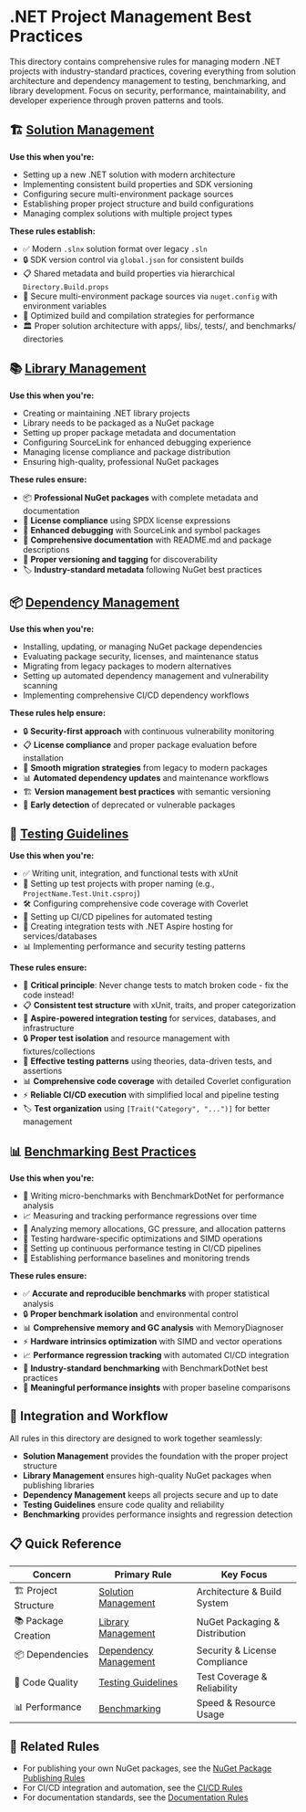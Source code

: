 # .NET Project Management Best Practices

This directory contains comprehensive rules for managing modern .NET projects with industry-standard practices, covering everything from solution architecture and dependency management to testing, benchmarking, and library development. Focus on security, performance, maintainability, and developer experience through proven patterns and tools.

## 🏗️ [Solution Management](dotnet-solution.mdc)

**Use this when you're:**
- Setting up a new .NET solution with modern architecture
- Implementing consistent build properties and SDK versioning
- Configuring secure multi-environment package sources
- Establishing proper project structure and build configurations
- Managing complex solutions with multiple project types

**These rules establish:**
- ✅ Modern `.slnx` solution format over legacy `.sln`
- 🔒 SDK version control via `global.json` for consistent builds
- 📋 Shared metadata and build properties via hierarchical `Directory.Build.props`
- 🔐 Secure multi-environment package sources via `nuget.config` with environment variables
- 🚀 Optimized build and compilation strategies for performance
- 🏛️ Proper solution architecture with apps/, libs/, tests/, and benchmarks/ directories

## 📚 [Library Management](dotnet-library.mdc)

**Use this when you're:**
- Creating or maintaining .NET library projects
- Library needs to be packaged as a NuGet package
- Setting up proper package metadata and documentation
- Configuring SourceLink for enhanced debugging experience
- Managing license compliance and package distribution
- Ensuring high-quality, professional NuGet packages

**These rules ensure:**
- 📦 **Professional NuGet packages** with complete metadata and documentation
- 🔐 **License compliance** using SPDX license expressions
- 🐛 **Enhanced debugging** with SourceLink and symbol packages
- 📖 **Comprehensive documentation** with README.md and package descriptions
- 🎯 **Proper versioning and tagging** for discoverability
- 🏷️ **Industry-standard metadata** following NuGet best practices

## 📦 [Dependency Management](dotnet-dependency-management.mdc)

**Use this when you're:**
- Installing, updating, or managing NuGet package dependencies
- Evaluating package security, licenses, and maintenance status
- Migrating from legacy packages to modern alternatives
- Setting up automated dependency management and vulnerability scanning
- Implementing comprehensive CI/CD dependency workflows

**These rules help ensure:**
- 🔒 **Security-first approach** with continuous vulnerability monitoring
- 📋 **License compliance** and proper package evaluation before installation
- 🔄 **Smooth migration strategies** from legacy to modern packages
- 📊 **Automated dependency updates** and maintenance workflows
- 🏗️ **Version management best practices** with semantic versioning
- 🚨 **Early detection** of deprecated or vulnerable packages

## 🧪 [Testing Guidelines](dotnet-testing.mdc)

**Use this when you're:**
- ✅ Writing unit, integration, and functional tests with xUnit
- 🔄 Setting up test projects with proper naming (e.g., `ProjectName.Test.Unit.csproj`)
- 🛠️ Configuring comprehensive code coverage with Coverlet
- 🚀 Setting up CI/CD pipelines for automated testing
- 🐳 Creating integration tests with .NET Aspire hosting for services/databases
- 📊 Implementing performance and security testing patterns

**These rules ensure:**
- 🚨 **Critical principle**: Never change tests to match broken code - fix the code instead!
- 📋 **Consistent test structure** with xUnit, traits, and proper categorization
- 🐳 **Aspire-powered integration testing** for services, databases, and infrastructure
- 🔒 **Proper test isolation** and resource management with fixtures/collections
- 🎯 **Effective testing patterns** using theories, data-driven tests, and assertions
- 📊 **Comprehensive code coverage** with detailed Coverlet configuration
- ⚡ **Reliable CI/CD execution** with simplified local and pipeline testing
- 🏷️ **Test organization** using `[Trait("Category", "...")]` for better management

## 📊 [Benchmarking Best Practices](dotnet-benchmarking.mdc)

**Use this when you're:**
- 🔬 Writing micro-benchmarks with BenchmarkDotNet for performance analysis
- 📈 Measuring and tracking performance regressions over time
- 🧮 Analyzing memory allocations, GC pressure, and allocation patterns
- 💪 Testing hardware-specific optimizations and SIMD operations
- 🔄 Setting up continuous performance testing in CI/CD pipelines
- 📏 Establishing performance baselines and monitoring trends

**These rules ensure:**
- ✅ **Accurate and reproducible benchmarks** with proper statistical analysis
- 🔒 **Proper benchmark isolation** and environmental control
- 📊 **Comprehensive memory and GC analysis** with MemoryDiagnoser
- ⚡ **Hardware intrinsics optimization** with SIMD and vector operations
- 📈 **Performance regression tracking** with automated CI/CD integration
- 🚀 **Industry-standard benchmarking** with BenchmarkDotNet best practices
- 🎯 **Meaningful performance insights** with proper baseline comparisons

## 🔗 Integration and Workflow

All rules in this directory are designed to work together seamlessly:

- **Solution Management** provides the foundation with the proper project structure
- **Library Management** ensures high-quality NuGet packages when publishing libraries
- **Dependency Management** keeps all projects secure and up to date
- **Testing Guidelines** ensure code quality and reliability
- **Benchmarking** provides performance insights and regression detection

## 📋 Quick Reference

| Concern | Primary Rule | Key Focus |
|---------|-------------|-----------|
| 🏗️ Project Structure | [Solution Management](dotnet-solution.mdc) | Architecture & Build System |
| 📚 Package Creation | [Library Management](dotnet-library.mdc) | NuGet Packaging & Distribution |
| 📦 Dependencies | [Dependency Management](dotnet-dependency-management.mdc) | Security & License Compliance |
| 🧪 Code Quality | [Testing Guidelines](dotnet-testing.mdc) | Test Coverage & Reliability |
| 📊 Performance | [Benchmarking](dotnet-benchmarking.mdc) | Speed & Resource Usage |

## 🔗 Related Rules

- For publishing your own NuGet packages, see the [NuGet Package Publishing Rules](../nuget-packages/README.md)
- For CI/CD integration and automation, see the [CI/CD Rules](../ci-cd/README.md)
- For documentation standards, see the [Documentation Rules](../documentation/README.md) 